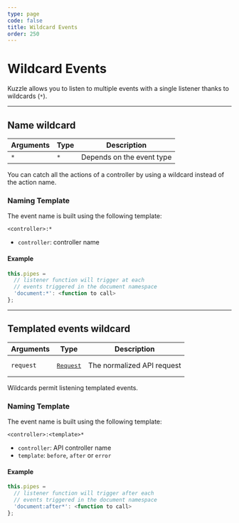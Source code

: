 ```yaml
---
type: page
code: false
title: Wildcard Events
order: 250
---
```


# Wildcard Events

Kuzzle allows you to listen to multiple events with a single listener thanks to wildcards (`*`).

---

## Name wildcard

| Arguments | Type                                                           | Description                |
| --------- | -------------------------------------------------------------- | -------------------------- |
| `*` | `*` | Depends on the event type |

You can catch all the actions of a controller by using a wildcard instead of the action name.

### Naming Template

The event name is built using the following template:

`<controller>:*`

- `controller`: controller name

#### Example

```javascript
this.pipes = 
  // listener function will trigger at each
  // events triggered in the document namespace
  'document:*': <function to call> 
};
```

---

## Templated events wildcard

| Arguments | Type                                                           | Description                |
| --------- | -------------------------------------------------------------- | -------------------------- |
| `request` | <pre><a href=/plugins/1/constructors/request>Request</a></pre> | The normalized API request |

Wildcards permit listening templated events.

### Naming Template

The event name is built using the following template:

`<controller>:<template>*`

- `controller`: API controller name
- `template`: `before`, `after` or `error`

#### Example

```javascript
this.pipes = 
  // listener function will trigger after each
  // events triggered in the document namespace
  'document:after*': <function to call>
};
```

